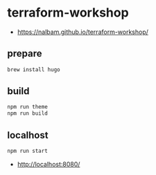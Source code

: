 # terraform-workshop

* <https://nalbam.github.io/terraform-workshop/>

## prepare

```bash
brew install hugo
```

## build

```bash
npm run theme
npm run build
```

## localhost

```bash
npm run start
```

* <http://localhost:8080/>

